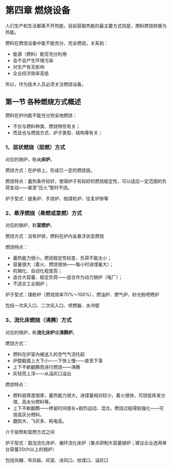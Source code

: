 # 第四章 燃烧设备

人们生产和生活都离不开热能，目前获取热能的最主要方式则是，燃料燃烧转换为热能。

燃料在燃烧设备中能不能充分、完全燃烧，关系到：

* 能源（燃料）能否充分利用
* 会不会产生环境污染
* 对生产有无影响
* 企业经济效率高低

所以，作为技术人员必须关注燃烧设备。

## 第一节 各种燃烧方式概述

燃料在炉内能不能充分完全地燃烧：

* 不仅与燃料种类、燃烧特性有关；
* 而且也与燃烧方式、炉子类型、结构等有关；

### 1、层状燃烧（层燃）方式

对应的锅炉，称**火床炉**。

燃烧方式：在炉排上，形成已一定的燃烧层。

燃烧特点：蓄热条件较好，使得炉子有较好的燃烧稳定性，可以适应一定范围的负荷变动——甚至”压火“暂时不烧。

炉子型式：链条炉、手烧炉、抛煤机炉、往复炉排等

### 2、悬浮燃烧（悬燃或室燃）方式

对应的锅炉，称**室燃炉**。

燃烧方式：没有炉排，燃料在炉内呈悬浮状态燃烧

燃烧特点：

* 蓄热能力很小，燃烧稳定性较差，负荷不能太小；
* 容量很大（着火、燃烧很快——每小时进煤量大）；
* 机械化、自动化程度高；
* 适合大容量、稳定负荷——适合作为动力锅炉（电厂）；
* 不适合工业锅炉；

炉子型式：煤粉炉（燃烧效率70%～100%）、燃油炉、燃气炉、砂光粉喷燃炉

包括一次风入口、二次风入口、喷燃器、水冷壁

### 3、流化床燃烧（沸腾）方式

对应的锅炉，称**流化床炉**或**沸腾炉**。

燃烧方式：

* 燃料在炉室內被送入的空气气流托起
* 炉膛截面上大下小——下快上慢——直至下落
* 上下不断翻腾而进行燃烧——沸腾
* 灰轻而上浮——从溢灰口溢出

燃烧特点：

* 燃料层厚度很厚，蓄热能力很大，进煤量相对较少。着火很快，可烧低挥发分煤、高水分燃料等。
* 上下不断翻腾——停留时间很长+剧烈运动、混合。燃烧过程得到强化——可烧高灰分燃料。
* 磨损大、飞灰多、耗电高。

介于层燃和室燃方式之间

炉子型式：鼓泡流化床炉、循环流化床炉（重点研制大容量锅炉；建议企业选用单台容量35t/h以上的锅炉）

包括风帽、布风板、风室、进风口、给煤口、溢灰口
